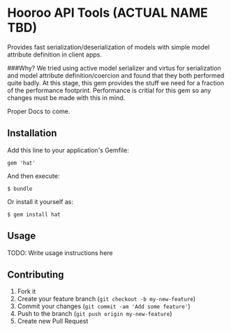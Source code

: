 # Hooroo API Tools (ACTUAL NAME TBD)

Provides fast serialization/deserialization of models with simple model attribute definition in client apps.

###Why?
We tried using active model serializer and virtus for serialization and model attribute definition/coercion
and found that they both performed quite badly. At this stage, this gem provides the stuff we need for a fraction
of the performance footprint.  Performance is critial for this gem so any changes must be made with this in mind.

Proper Docs to come.


## Installation

Add this line to your application's Gemfile:

    gem 'hat'

And then execute:

    $ bundle

Or install it yourself as:

    $ gem install hat

## Usage

TODO: Write usage instructions here

## Contributing

1. Fork it
2. Create your feature branch (`git checkout -b my-new-feature`)
3. Commit your changes (`git commit -am 'Add some feature'`)
4. Push to the branch (`git push origin my-new-feature`)
5. Create new Pull Request
